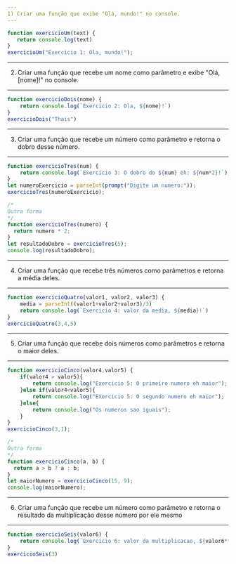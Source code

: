 ```yaml
---
1) Criar uma função que exibe "Olá, mundo!" no console.
---
```


````js
function exercicioUm(text) {
   return console.log(text)
}
exercicioUm("Exercicio 1: Ola, mundo!");
````

---
2) Criar uma função que recebe um nome como parâmetro e exibe "Olá, [nome]!" no console.
---

````js
function exercicioDois(nome) {
    return console.log(`Exercicio 2: Ola, ${nome}!`)
}
exercicioDois("Thais")
````

---
3) Criar uma função que recebe um número como parâmetro e retorna o dobro desse número.
---

````js
function exercicioTres(num) {
    return console.log(`Exercicio 3: O dobro do ${num} eh: ${num*2}!`);
}
let numeroExercicio = parseInt(prompt("Digite um numero:"));
exercicioTres(numeroExercicio);

/*
Outra forma
*/
function exercicioTres(numero) {
  return numero * 2;
}
let resultadoDobro = exercicioTres(5);
console.log(resultadoDobro);

````

---
4) Criar uma função que recebe três números como parâmetros e retorna a média deles.
---

````js
function exercicioQuatro(valor1, valor2, valor3) {
    media = parseInt((valor1+valor2+valor3)/3)
    return console.log(`Exercicio 4: valor da media, ${media}!`)
}
exercicioQuatro(3,4,5)
````

---
5) Criar uma função que recebe dois números como parâmetros e retorna o maior deles.
---

````js
function exercicioCinco(valor4,valor5) {
    if(valor4 > valor5){
        return console.log("Exercicio 5: O primeiro numero eh maior");
    }else if(valor4<valor5){
        return console.log("Exercicio 5: O segundo numero eh maior");
    }else{
        return console.log("Os numeros sao iguais");
    }
}
exercicioCinco(3,1);

/*
Outra forma
*/
function exercicioCinco(a, b) {
  return a > b ? a : b;
}
let maiorNumero = exercicioCinco(15, 9);
console.log(maiorNumero);
````

---
6) Criar uma função que recebe um número como parâmetro e retorna o resultado da multiplicação desse número por ele mesmo
---

````js
function exercicioSeis(valor6) {
    return console.log(`Exercicio 6: valor da multiplicacao, ${valor6**2}!`)
}
exercicioSeis(3)
````
